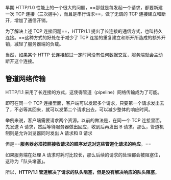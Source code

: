 早期 HTTP/1.0 性能上的一个很大的问题，==那就是每发起一个请求，都要新建一次 TCP 连接（三次握手），而且是串行请求==，做了无谓的 TCP 连接建立和断开，增加了通信开销。

为了解决上述 TCP 连接问题==，HTTP/1.1 提出了长连接的通信方式，也叫持久连接。==这种方式的好处在于减少了 TCP 连接的重复建立和断开所造成的额外开销，减轻了服务器端的负载。

当然，如果某个 HTTP 长连接超过一定时间没有任何数据交互，服务端就会主动断开这个连接。

## 管道网络传输

HTTP/1.1 采用了长连接的方式，这使得管道（pipeline）网络传输成为了可能。

即可在同一个 TCP 连接里面，客户端可以发起多个请求，只要第一个请求发出去了，不必等其回来，就可以发第二个请求出去，可以减少整体的响应时间。

举例来说，客户端需要请求两个资源。以前的做法是，在同一个 TCP 连接里面，先发送 A 请求，然后等待服务器做出回应，收到后再发出 B 请求。那么，管道机制则是允许浏览器同时发出 A 请求和 B 请求

但是==**服务器必须按照接收请求的顺序发送对这些管道化请求的响应**。==

如果服务端在处理 A 请求时耗时比较长，那么后续的请求的处理都会被阻塞住，这称为「队头堵塞」。

所以，**HTTP/1.1 管道解决了请求的队头阻塞，但是没有解决响应的队头阻塞**。